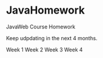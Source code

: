 # JavaHomework
JavaWeb Course Homework

Keep udpdating in the next 4 months.

Week 1
Week 2
Week 3
Week 4
